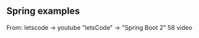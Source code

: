 Spring examples
----------------
From:
  letscode -> youtube "letsCode"  -> "Spring Boot 2" 58 video
   
     
